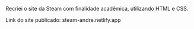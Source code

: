 Recriei o site da Steam com finalidade acadêmica, utilizando HTML e CSS.

Link do site publicado: steam-andre.netlify.app
